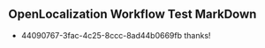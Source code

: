 ## OpenLocalization Workflow Test MarkDown
* 44090767-3fac-4c25-8ccc-8ad44b0669fb thanks!

<!--HONumber=Oct16_HO4-->


